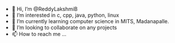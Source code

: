 - 👋 Hi, I’m @ReddyLakshmiB
- 👀 I’m interested in c, cpp, java, python, linux
- 🌱 I’m currently learning computer science in MITS, Madanapalle.
- 💞️ I’m looking to collaborate on any projects
- 📫 How to reach me ...

<!---
ManideepMG/ManideepMG is a ✨ special ✨ repository because its `README.md` (this file) appears on your GitHub profile.
You can click the Preview link to take a look at your changes.
--->
